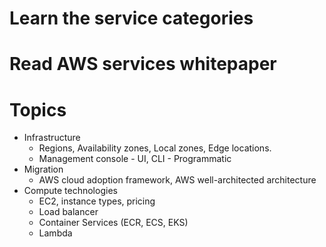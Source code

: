 # Learn the service categories

# Read AWS services whitepaper

# Topics

- Infrastructure
  - Regions, Availability zones, Local zones, Edge locations.
  - Management console - UI, CLI - Programmatic
- Migration
  - AWS cloud adoption framework, AWS well-architected architecture
- Compute technologies
  - EC2, instance types, pricing
  - Load balancer
  - Container Services (ECR, ECS, EKS)
  - Lambda
